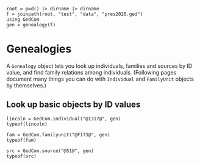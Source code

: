 ```@setup gen
root = pwd() |> dirname |> dirname
f = joinpath(root, "test", "data", "pres2020.ged")
using GedCom
gen = genealogy(f)
```

# Genealogies

A `Genealogy` object lets you look up individuals, families and sources by ID value, and find family relations among individuals. (Following pages document many things you can do with `Individual` and `FamilyUnit` objects by themselves.)


## Look up basic objects by ID values

```@example gen
lincoln = GedCom.individual("@I317@", gen)
typeof(lincoln)
```

```@example gen
fam = GedCom.familyunit("@F173@", gen)
typeof(fam)
```

```@example gen
src = GedCom.source("@S1@", gen)
typeof(src)
```